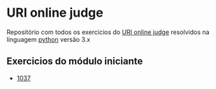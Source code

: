 # URI online judge

Repositório com todos os exercicios do [URI online judge](https://www.urionlinejudge.com.br) resolvidos na linguagem [python](https://www.python.org/) versão 3.x

## Exercicios do módulo iniciante

* [1037](iniciante/1037.py)
